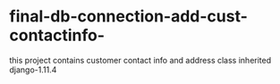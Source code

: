 # final-db-connection-add-cust-contactinfo-
this project contains customer contact info and address class inherited django-1.11.4
